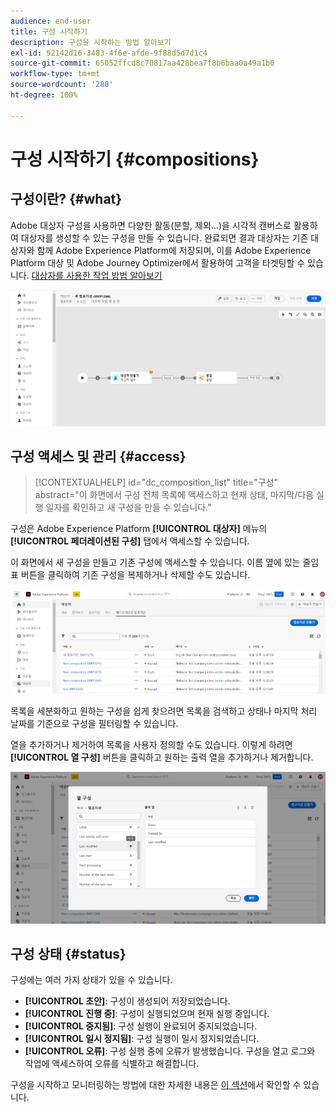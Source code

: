 ```yaml
---
audience: end-user
title: 구성 시작하기
description: 구성을 시작하는 방법 알아보기
exl-id: 92142d16-3483-4f6e-afde-9f88d5d7d1c4
source-git-commit: 65052ffcd8c70817aa428bea7f8b6baa0a49a1b0
workflow-type: tm+mt
source-wordcount: '288'
ht-degree: 100%

---
```


# 구성 시작하기 {#compositions}

## 구성이란? {#what}

Adobe 대상자 구성을 사용하면 다양한 활동(분할, 제외…)을 시각적 캔버스로 활용하여 대상자를 생성할 수 있는 구성을 만들 수 있습니다. 완료되면 결과 대상자는 기존 대상자와 함께 Adobe Experience Platform에 저장되며, 이를 Adobe Experience Platform 대상 및 Adobe Journey Optimizer에서 활용하여 고객을 타겟팅할 수 있습니다. [대상자를 사용한 작업 방법 알아보기](../start/audiences.md)

![](assets/composition-example.png)

## 구성 액세스 및 관리 {#access}

>[!CONTEXTUALHELP]
>id="dc_composition_list"
>title="구성"
>abstract="이 화면에서 구성 전체 목록에 액세스하고 현재 상태, 마지막/다음 실행 일자를 확인하고 새 구성을 만들 수 있습니다."

구성은 Adobe Experience Platform **[!UICONTROL 대상자]** 메뉴의 **[!UICONTROL 페더레이션된 구성]** 탭에서 액세스할 수 있습니다.

이 화면에서 새 구성을 만들고 기존 구성에 액세스할 수 있습니다. 이름 옆에 있는 줄임표 버튼을 클릭하여 기존 구성을 복제하거나 삭제할 수도 있습니다.

![](assets/compositions-list.png)

목록을 세분화하고 원하는 구성을 쉽게 찾으려면 목록을 검색하고 상태나 마지막 처리 날짜를 기준으로 구성을 필터링할 수 있습니다.

열을 추가하거나 제거하여 목록을 사용자 정의할 수도 있습니다. 이렇게 하려면 **[!UICONTROL 열 구성]** 버튼을 클릭하고 원하는 출력 열을 추가하거나 제거합니다.

![](assets/compositions-columns.png)

## 구성 상태 {#status}

구성에는 여러 가지 상태가 있을 수 있습니다.

* **[!UICONTROL 초안]**: 구성이 생성되어 저장되었습니다.
* **[!UICONTROL 진행 중]**: 구성이 실행되었으며 현재 실행 중입니다.
* **[!UICONTROL 중지됨]**: 구성 실행이 완료되어 중지되었습니다.
* **[!UICONTROL 일시 정지됨]**: 구성 실행이 일시 정지되었습니다.
* **[!UICONTROL 오류]**: 구성 실행 중에 오류가 발생했습니다. 구성을 열고 로그와 작업에 액세스하여 오류를 식별하고 해결합니다.

구성을 시작하고 모니터링하는 방법에 대한 자세한 내용은 [이 섹션](../compositions/start-monitor-composition.md)에서 확인할 수 있습니다.
